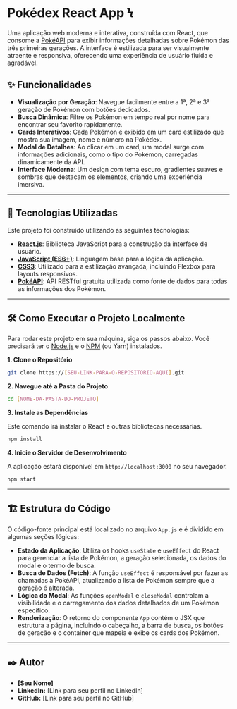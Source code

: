 
# Pokédex React App Ϟ

Uma aplicação web moderna e interativa, construída com React, que consome a [PokéAPI](https://pokeapi.co/) para exibir informações detalhadas sobre Pokémon das três primeiras gerações. A interface é estilizada para ser visualmente atraente e responsiva, oferecendo uma experiência de usuário fluida e agradável.

## ✨ Funcionalidades

  - **Visualização por Geração**: Navegue facilmente entre a 1ª, 2ª e 3ª geração de Pokémon com botões dedicados.
  - **Busca Dinâmica**: Filtre os Pokémon em tempo real por nome para encontrar seu favorito rapidamente.
  - **Cards Interativos**: Cada Pokémon é exibido em um card estilizado que mostra sua imagem, nome e número na Pokédex.
  - **Modal de Detalhes**: Ao clicar em um card, um modal surge com informações adicionais, como o tipo do Pokémon, carregadas dinamicamente da API.
  - **Interface Moderna**: Um design com tema escuro, gradientes suaves e sombras que destacam os elementos, criando uma experiência imersiva.

-----

## 🚀 Tecnologias Utilizadas

Este projeto foi construído utilizando as seguintes tecnologias:

  - **[React.js](https://reactjs.org/)**: Biblioteca JavaScript para a construção da interface de usuário.
  - **[JavaScript (ES6+)](https://www.ecma-international.org/)**: Linguagem base para a lógica da aplicação.
  - **[CSS3](https://developer.mozilla.org/pt-BR/docs/Web/CSS)**: Utilizado para a estilização avançada, incluindo Flexbox para layouts responsivos.
  - **[PokéAPI](https://pokeapi.co/)**: API RESTful gratuita utilizada como fonte de dados para todas as informações dos Pokémon.

-----

## 🛠️ Como Executar o Projeto Localmente

Para rodar este projeto em sua máquina, siga os passos abaixo. Você precisará ter o [Node.js](https://nodejs.org/en/) e o [NPM](https://www.npmjs.com/) (ou Yarn) instalados.

**1. Clone o Repositório**

```bash
git clone https://[SEU-LINK-PARA-O-REPOSITORIO-AQUI].git
```

**2. Navegue até a Pasta do Projeto**

```bash
cd [NOME-DA-PASTA-DO-PROJETO]
```

**3. Instale as Dependências**

Este comando irá instalar o React e outras bibliotecas necessárias.

```bash
npm install
```

**4. Inicie o Servidor de Desenvolvimento**

A aplicação estará disponível em `http://localhost:3000` no seu navegador.

```bash
npm start
```

-----

## 🏗️ Estrutura do Código

O código-fonte principal está localizado no arquivo `App.js` e é dividido em algumas seções lógicas:

  - **Estado da Aplicação**: Utiliza os hooks `useState` e `useEffect` do React para gerenciar a lista de Pokémon, a geração selecionada, os dados do modal e o termo de busca.
  - **Busca de Dados (Fetch)**: A função `useEffect` é responsável por fazer as chamadas à PokéAPI, atualizando a lista de Pokémon sempre que a geração é alterada.
  - **Lógica do Modal**: As funções `openModal` e `closeModal` controlam a visibilidade e o carregamento dos dados detalhados de um Pokémon específico.
  - **Renderização**: O retorno do componente `App` contém o JSX que estrutura a página, incluindo o cabeçalho, a barra de busca, os botões de geração e o container que mapeia e exibe os cards dos Pokémon.

-----

## ✒️ Autor

  - **[Seu Nome]**
  - **LinkedIn:** [Link para seu perfil no LinkedIn]
  - **GitHub:** [Link para seu perfil no GitHub]
